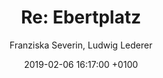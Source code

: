 ---
layout: post
author: "Franziska Severin, Ludwig Lederer"
date:   2019-02-06 16:17:00 +0100
title:  "Re: Ebertplatz"
text: "This is *Re: Ebertplatz*, a project we did for Neustadt Nord | Ebertplatz this semester. It was a long term project regarding Ebertplatz in Köln. The aim of the project was to show the invisible and visible networks, time structures, infrastructures and borders, noises and patterns. 
We actually split the topic Ebertplatz in three pieces due to an inspiration we got from texts by Gabriele Schabacher and Bruno Latour.  Netzwerk, contemporary history and infrastructure. It turned out to be a picture library in different forms- physical and digital. For contemporary history, Ludwig designed this website. Using an email adress, everyone can send ebertplatz related pictures to. Adding a small explanation what happened in the picture, or whatever one wants to say about it.  He also created a physical archive with a timeline and located the pictures to where they were shot at the ebertplatz. For Netzwerk, we used the instagram page #ebertplatz to figure out, what kind of networks exist, surrounding the ebertplatz. There are different art societies, there is Stadt Köln, taking care of some parts, there are business owners involved. But as you can see in the pictures, there are a lot of citizens that care about this spot, posting pictures, participating in different events or cultivation activities. The main work was to arrange the pictures in a reasonable order, which is merely visual, though proportionally as seen on the instagram page. For the last part of the project, which was more of an add on, we found material regarding the wifi spots at Ebertplatz, a noise map and we searched for air shafts and tried to make them visible using inflatables. 
"

imgMin: 

  - "https://raw.githubusercontent.com/Ebertplatz/images/master/05-02-2019-post-17/miniaturen/023.jpg"
  - "https://raw.githubusercontent.com/Ebertplatz/images/master/05-02-2019-post-17/miniaturen/001.jpg"
  - "https://raw.githubusercontent.com/Ebertplatz/images/master/05-02-2019-post-17/miniaturen/002.jpg"
  - "https://raw.githubusercontent.com/Ebertplatz/images/master/05-02-2019-post-17/miniaturen/003.jpg"
  - "https://raw.githubusercontent.com/Ebertplatz/images/master/05-02-2019-post-17/miniaturen/004.jpg"
  - "https://raw.githubusercontent.com/Ebertplatz/images/master/05-02-2019-post-17/miniaturen/005.jpg"
  - "https://raw.githubusercontent.com/Ebertplatz/images/master/05-02-2019-post-17/miniaturen/006.jpg"
  - "https://raw.githubusercontent.com/Ebertplatz/images/master/05-02-2019-post-17/miniaturen/007.jpg"
  - "https://raw.githubusercontent.com/Ebertplatz/images/master/05-02-2019-post-17/miniaturen/008.jpg"
  - "https://raw.githubusercontent.com/Ebertplatz/images/master/05-02-2019-post-17/miniaturen/009.jpg"



imgOrig: 
  - "https://raw.githubusercontent.com/Ebertplatz/images/master/05-02-2019-post-17/originale/001.jpg"
  - "https://raw.githubusercontent.com/Ebertplatz/images/master/05-02-2019-post-17/originale/002.jpg"
  - "https://raw.githubusercontent.com/Ebertplatz/images/master/05-02-2019-post-17/originale/003.jpg"
  - "https://raw.githubusercontent.com/Ebertplatz/images/master/05-02-2019-post-17/originale/004.jpg"
  - "https://raw.githubusercontent.com/Ebertplatz/images/master/05-02-2019-post-17/originale/005.jpg"
  - "https://raw.githubusercontent.com/Ebertplatz/images/master/05-02-2019-post-17/originale/006.jpg"
  - "https://raw.githubusercontent.com/Ebertplatz/images/master/05-02-2019-post-17/originale/007.jpg"
  - "https://raw.githubusercontent.com/Ebertplatz/images/master/05-02-2019-post-17/originale/008.jpg"
  - "https://raw.githubusercontent.com/Ebertplatz/images/master/05-02-2019-post-17/originale/009.jpg"
  - "https://raw.githubusercontent.com/Ebertplatz/images/master/05-02-2019-post-17/originale/010.jpg"
  - "https://raw.githubusercontent.com/Ebertplatz/images/master/05-02-2019-post-17/originale/011.jpg"
  - "https://raw.githubusercontent.com/Ebertplatz/images/master/05-02-2019-post-17/originale/012.jpg"
  - "https://raw.githubusercontent.com/Ebertplatz/images/master/05-02-2019-post-17/originale/013.jpg"
  - "https://raw.githubusercontent.com/Ebertplatz/images/master/05-02-2019-post-17/originale/014.jpg"
  - "https://raw.githubusercontent.com/Ebertplatz/images/master/05-12-2018-post-17/originale/015.jpg"
  - "https://raw.githubusercontent.com/Ebertplatz/images/master/05-12-2018-post-17/originale/016.jpg"
  - "https://raw.githubusercontent.com/Ebertplatz/images/master/05-12-2018-post-17/originale/017.jpg"
  - "https://raw.githubusercontent.com/Ebertplatz/images/master/05-12-2018-post-17/originale/018.jpg"
  - "https://raw.githubusercontent.com/Ebertplatz/images/master/05-12-2018-post-17/originale/019.jpg"
  - "https://raw.githubusercontent.com/Ebertplatz/images/master/05-12-2018-post-17/originale/020.jpg"
  - "https://raw.githubusercontent.com/Ebertplatz/images/master/05-12-2018-post-17/originale/021.jpg"
  - "https://raw.githubusercontent.com/Ebertplatz/images/master/05-12-2018-post-17/originale/022.jpg"
  - "https://raw.githubusercontent.com/Ebertplatz/images/master/05-12-2018-post-17/originale/023.jpg"
  - "https://raw.githubusercontent.com/Ebertplatz/images/master/05-12-2018-post-17/originale/024.jpg"

---